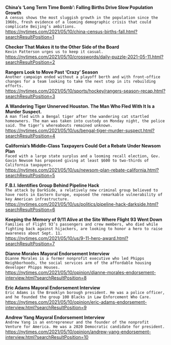**China’s ‘Long Term Time Bomb’: Falling Births Drive Slow Population Growth**\
`A census shows the most sluggish growth in the population since the 1960s, fresh evidence of a looming demographic crisis that could complicate Beijing’s ambitions.`\
https://nytimes.com/2021/05/10/china-census-births-fall.html?searchResultPosition=1

**Checker That Makes it to the Other Side of the Board**\
`Kevin Patterson urges us to keep it casual.`\
https://nytimes.com/2021/05/10/crosswords/daily-puzzle-2021-05-11.html?searchResultPosition=2

**Rangers Look to Move Past ‘Crazy’ Season**\
`Another campaign ended without a playoff berth and with front-office changes for a team looking to take the next step in its rebuilding efforts.`\
https://nytimes.com/2021/05/10/sports/hockey/rangers-season-recap.html?searchResultPosition=3

**A Wandering Tiger Unnerved Houston. The Man Who Fled With It Is a Murder Suspect.**\
`A man fled with a Bengal tiger after the wandering cat startled homeowners. The man was taken into custody on Monday night, the police said. The tiger’s whereabouts remained unknown.`\
https://nytimes.com/2021/05/10/us/bengal-tiger-murder-suspect.html?searchResultPosition=4

**California’s Middle-Class Taxpayers Could Get a Rebate Under Newsom Plan**\
`Faced with a large state surplus and a looming recall election, Gov. Gavin Newsom has proposed giving at least $600 to two-thirds of California taxpayers.`\
https://nytimes.com/2021/05/10/us/newsom-plan-rebate-california.html?searchResultPosition=5

**F.B.I. Identifies Group Behind Pipeline Hack**\
`The attack by DarkSide, a relatively new criminal group believed to have roots in Eastern Europe, exposed the remarkable vulnerability of key American infrastructure.`\
https://nytimes.com/2021/05/10/us/politics/pipeline-hack-darkside.html?searchResultPosition=6

**Keeping the Memory of 9/11 Alive at the Site Where Flight 93 Went Down**\
`Families of Flight 93’s passengers and crew members, who died while fighting back against hijackers, are looking to honor a hero to raise awareness about Sept. 11.`\
https://nytimes.com/2021/05/10/us/9-11-hero-award.html?searchResultPosition=7

**Dianne Morales Mayoral Endorsement Interview**\
`Dianne Morales is a former nonprofit executive who led Phipps Neighborhoods, the social services arm of the affordable housing developer Phipps Houses. `\
https://nytimes.com/2021/05/10/opinion/dianne-morales-endorsement-interview.html?searchResultPosition=8

**Eric Adams Mayoral Endorsement Interview**\
`Eric Adams is the Brooklyn borough president. He was a police officer, and he founded the group 100 Blacks in Law Enforcement Who Care.`\
https://nytimes.com/2021/05/10/opinion/eric-adams-endorsement-interview.html?searchResultPosition=9

**Andrew Yang Mayoral Endorsement Interview**\
`Andrew Yang is an entrepreneur and the founder of the nonprofit Venture for America. He was a 2020 Democratic candidate for president.`\
https://nytimes.com/2021/05/10/opinion/andrew-yang-endorsement-interview.html?searchResultPosition=10

